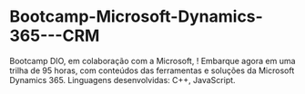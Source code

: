 # Bootcamp-Microsoft-Dynamics-365---CRM
Bootcamp DIO, em colaboração com a Microsoft, ! Embarque agora em uma trilha de 95 horas, com conteúdos das ferramentas e soluções da Microsoft Dynamics 365. Linguagens desenvolvidas: C++, JavaScript.
